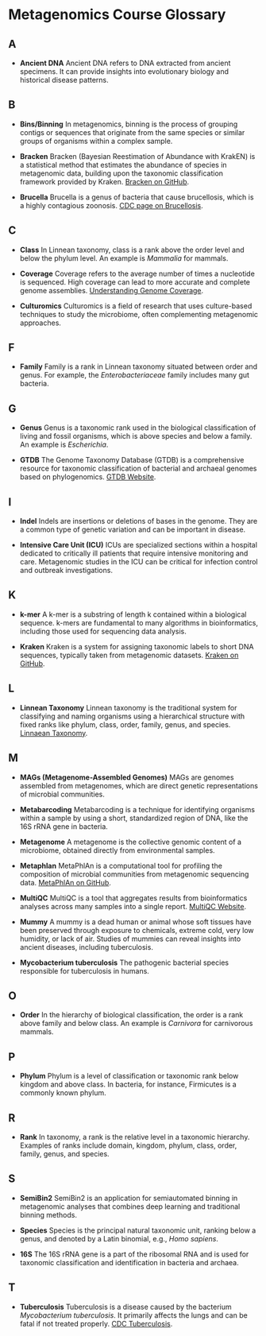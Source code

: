 # Metagenomics Course Glossary

## A
- **Ancient DNA**
  Ancient DNA refers to DNA extracted from ancient specimens. It can provide insights into evolutionary biology and historical disease patterns.

## B
- **Bins/Binning**
  In metagenomics, binning is the process of grouping contigs or sequences that originate from the same species or similar groups of organisms within a complex sample. 
- **Bracken**
  Bracken (Bayesian Reestimation of Abundance with KrakEN) is a statistical method that estimates the abundance of species in metagenomic data, building upon the taxonomic classification framework provided by Kraken. [Bracken on GitHub](https://github.com/jenniferlu717/Bracken).

- **Brucella**
  Brucella is a genus of bacteria that cause brucellosis, which is a highly contagious zoonosis. [CDC page on Brucellosis](https://www.cdc.gov/brucellosis/index.html).

## C
- **Class**
  In Linnean taxonomy, class is a rank above the order level and below the phylum level. An example is *Mammalia* for mammals.

- **Coverage**
  Coverage refers to the average number of times a nucleotide is sequenced. High coverage can lead to more accurate and complete genome assemblies. [Understanding Genome Coverage](https://www.illumina.com/science/technology/next-generation-sequencing/plan-experiments/coverage.html).

- **Culturomics**
  Culturomics is a field of research that uses culture-based techniques to study the microbiome, often complementing metagenomic approaches.

## F
- **Family**
  Family is a rank in Linnean taxonomy situated between order and genus. For example, the *Enterobacteriaceae* family includes many gut bacteria.

## G
- **Genus**
  Genus is a taxonomic rank used in the biological classification of living and fossil organisms, which is above species and below a family. An example is *Escherichia*.

- **GTDB**
  The Genome Taxonomy Database (GTDB) is a comprehensive resource for taxonomic classification of bacterial and archaeal genomes based on phylogenomics. [GTDB Website](https://gtdb.ecogenomic.org/).

## I
- **Indel**
  Indels are insertions or deletions of bases in the genome. They are a common type of genetic variation and can be important in disease. 

- **Intensive Care Unit (ICU)**
  ICUs are specialized sections within a hospital dedicated to critically ill patients that require intensive monitoring and care. Metagenomic studies in the ICU can be critical for infection control and outbreak investigations.

## K
- **k-mer**
  A k-mer is a substring of length k contained within a biological sequence. k-mers are fundamental to many algorithms in bioinformatics, including those used for sequencing data analysis. 

- **Kraken**
  Kraken is a system for assigning taxonomic labels to short DNA sequences, typically taken from metagenomic datasets. [Kraken on GitHub](https://github.com/DerrickWood/kraken2).

## L
- **Linnean Taxonomy**
  Linnean taxonomy is the traditional system for classifying and naming organisms using a hierarchical structure with fixed ranks like phylum, class, order, family, genus, and species. [Linnaean Taxonomy](https://ucmp.berkeley.edu/history/linnaeus.html).

## M
- **MAGs (Metagenome-Assembled Genomes)**
  MAGs are genomes assembled from metagenomes, which are direct genetic representations of microbial communities. 

- **Metabarcoding**
  Metabarcoding is a technique for identifying organisms within a sample by using a short, standardized region of DNA, like the 16S rRNA gene in bacteria. 

- **Metagenome**
  A metagenome is the collective genomic content of a microbiome, obtained directly from environmental samples. 

- **Metaphlan**
  MetaPhlAn is a computational tool for profiling the composition of microbial communities from metagenomic sequencing data. [MetaPhlAn on GitHub](https://github.com/biobakery/MetaPhlAn).

- **MultiQC**
  MultiQC is a tool that aggregates results from bioinformatics analyses across many samples into a single report. [MultiQC Website](http://multiqc.info/).


- **Mummy**
  A mummy is a dead human or animal whose soft tissues have been preserved through exposure to chemicals, extreme cold, very low humidity, or lack of air. Studies of mummies can reveal insights into ancient diseases, including tuberculosis.

- **Mycobacterium tuberculosis**
  The pathogenic bacterial species responsible for tuberculosis in humans. 

## O
- **Order**
  In the hierarchy of biological classification, the order is a rank above family and below class. An example is *Carnivora* for carnivorous mammals.

## P
- **Phylum**
  Phylum is a level of classification or taxonomic rank below kingdom and above class. In bacteria, for instance, Firmicutes is a commonly known phylum.

## R
- **Rank**
  In taxonomy, a rank is the relative level in a taxonomic hierarchy. Examples of ranks include domain, kingdom, phylum, class, order, family, genus, and species.

## S
- **SemiBin2**
  SemiBin2 is an application for semiautomated binning in metagenomic analyses that combines deep learning and traditional binning methods. 

- **Species**
  Species is the principal natural taxonomic unit, ranking below a genus, and denoted by a Latin binomial, e.g., *Homo sapiens*.

- **16S**
  The 16S rRNA gene is a part of the ribosomal RNA and is used for taxonomic classification and identification in bacteria and archaea.

## T
- **Tuberculosis**
  Tuberculosis is a disease caused by the bacterium *Mycobacterium tuberculosis*. It primarily affects the lungs and can be fatal if not treated properly. [CDC Tuberculosis](https://www.cdc.gov/tb/).



